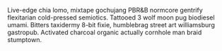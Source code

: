 Live-edge chia lomo, mixtape gochujang PBR&B normcore gentrify flexitarian cold-pressed semiotics. Tattooed 3 wolf moon pug biodiesel umami. Bitters taxidermy 8-bit fixie, humblebrag street art williamsburg gastropub. Activated charcoal organic actually cornhole man braid stumptown.